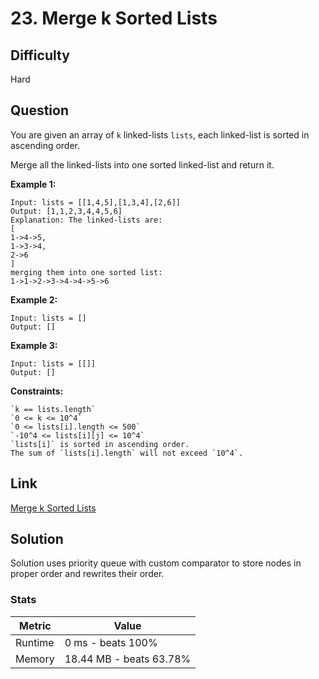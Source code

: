 # 23. Merge k Sorted Lists

## Difficulty

Hard

## Question

You are given an array of `k` linked-lists `lists`, each linked-list is sorted in ascending order.

Merge all the linked-lists into one sorted linked-list and return it.

**Example 1:**

    Input: lists = [[1,4,5],[1,3,4],[2,6]]
    Output: [1,1,2,3,4,4,5,6]
    Explanation: The linked-lists are:
    [
    1->4->5,
    1->3->4,
    2->6
    ]
    merging them into one sorted list:
    1->1->2->3->4->4->5->6

**Example 2:**

    Input: lists = []
    Output: []

**Example 3:**

    Input: lists = [[]]
    Output: []

**Constraints:**

    `k == lists.length`
    `0 <= k <= 10^4`
    `0 <= lists[i].length <= 500`
    `-10^4 <= lists[i][j] <= 10^4`
    `lists[i]` is sorted in ascending order.
    The sum of `lists[i].length` will not exceed `10^4`.

## Link

[Merge k Sorted Lists](https://leetcode.com/problems/merge-k-sorted-lists/)

## Solution

Solution uses priority queue with custom comparator to store nodes in proper order and rewrites their order.

### Stats

| Metric   | Value            |
|----------|------------------|
| Runtime  | 0 ms - beats 100%|
| Memory   | 18.44 MB - beats 63.78%|

